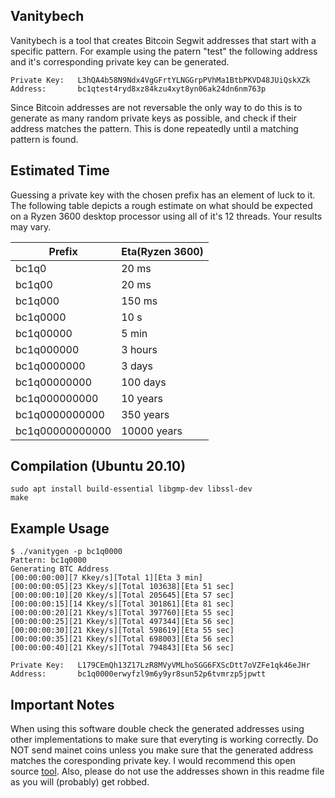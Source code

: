 ## Vanitybech
Vanitybech is a tool that creates Bitcoin Segwit addresses that start with a specific pattern. For example using the patern "test" the following address and it's corresponding private key can be generated.
```
Private Key:   L3hQA4b58N9Ndx4VgGFrtYLNGGrpPVhMa1BtbPKVD48JUiQskXZk
Address:       bc1qtest4ryd8xz84kzu4xyt8yn06ak24dn6nm763p
```

Since Bitcoin addresses are not reversable the only way to do this is to generate as many random private keys as possible, and check if their address matches the pattern. This is done repeatedly until a matching pattern is found.

## Estimated Time
Guessing a private key with the chosen prefix has an element of luck to it. The following table depicts a rough estimate on what should  be expected on a Ryzen 3600 desktop processor using all of it's 12 threads. Your results may vary.

| Prefix      | Eta(Ryzen 3600)|
| ------------- | ---------- |
|bc1q0        	  | 20 ms           |
|bc1q00           | 20 ms           |
|bc1q000          | 150 ms          |
|bc1q0000         | 10 s            |
|bc1q00000        | 5 min           |
|bc1q000000       | 3 hours         |
|bc1q0000000      | 3 days          |
|bc1q00000000     | 100 days        |
|bc1q000000000    | 10 years        |
|bc1q0000000000   | 350 years       |
|bc1q00000000000  | 10000 years     |


## Compilation (Ubuntu 20.10)
```
sudo apt install build-essential libgmp-dev libssl-dev
make
```

## Example Usage
```
$ ./vanitygen -p bc1q0000
Pattern: bc1q0000
Generating BTC Address
[00:00:00:00][7 Kkey/s][Total 1][Eta 3 min]
[00:00:00:05][23 Kkey/s][Total 103638][Eta 51 sec]
[00:00:00:10][20 Kkey/s][Total 205645][Eta 57 sec]
[00:00:00:15][14 Kkey/s][Total 301861][Eta 81 sec]
[00:00:00:20][21 Kkey/s][Total 397760][Eta 55 sec]
[00:00:00:25][21 Kkey/s][Total 497344][Eta 56 sec]
[00:00:00:30][21 Kkey/s][Total 598619][Eta 55 sec]
[00:00:00:35][21 Kkey/s][Total 698003][Eta 56 sec]
[00:00:00:40][21 Kkey/s][Total 794843][Eta 56 sec]

Private Key:   L179CEmQh13Z17LzR8MVyVMLhoSGG6FXScDtt7oVZFe1qk46eJHr
Address:       bc1q0000erwyfzl9m6y9yr8sun52p6tvmrzp5jpwtt
```

## Important Notes
When using this software double check the generated addresses using other implementations to make sure that everyting is working correctly. Do NOT send mainet coins unless you make sure that the generated address matches the coresponding private key. I would recommend this open source [tool](https://segwitaddress.org/bech32/). Also, please do not use the addresses shown in this readme file as you will (probably) get robbed.